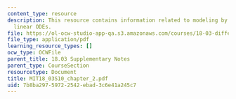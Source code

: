 ```yaml
---
content_type: resource
description: This resource contains information related to modeling by first order
  linear ODEs.
file: https://ol-ocw-studio-app-qa.s3.amazonaws.com/courses/18-03-differential-equations-spring-2010/7b8ba29759722542ebad3c6e41a245c7_MIT18_03S10_chapter_2.pdf
file_type: application/pdf
learning_resource_types: []
ocw_type: OCWFile
parent_title: 18.03 Supplementary Notes
parent_type: CourseSection
resourcetype: Document
title: MIT18_03S10_chapter_2.pdf
uid: 7b8ba297-5972-2542-ebad-3c6e41a245c7
---
```

